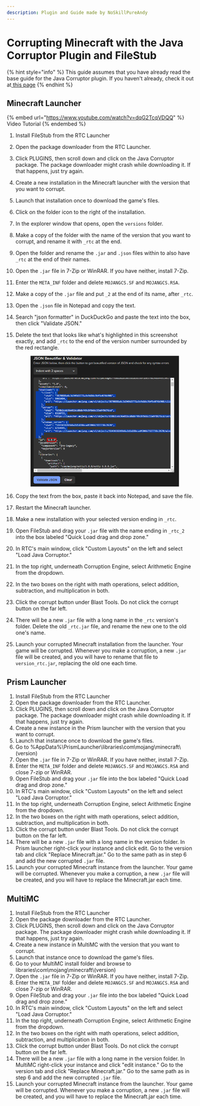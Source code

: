 ```yaml
---
description: Plugin and Guide made by NoSkillPureAndy
---
```


# Corrupting Minecraft with the Java Corruptor Plugin and FileStub



{% hint style="info" %}
This guide assumes that you have already read the base guide for the Java Corruptor plugin. If you haven't already, check it out at[ this page](java-corruptor-plugin.md)
{% endhint %}

## Minecraft Launcher

{% embed url="https://www.youtube.com/watch?v=dqG2TcqVDQQ" %}
Video Tutorial
{% endembed %}

1. Install FileStub from the RTC Launcher
2. Open the package downloader from the RTC Launcher.
3. Click PLUGINS, then scroll down and click on the Java Corruptor package. The package downloader might crash while downloading it. If that happens, just try again.
4. Create a new installation in the Minecraft launcher with the version that you want to corrupt.
5. Launch that installation once to download the game's files.
6. Click on the folder icon to the right of the installation.
7. In the explorer window that opens, open the `versions` folder.
8. Make a copy of the folder with the name of the version that you want to corrupt, and rename it with `_rtc` at the end.
9. Open the folder and rename the `.jar` and `.json` files within to also have `_rtc` at the end of their names.
10. Open the `.jar` file in 7-Zip or WinRAR. If you have neither, install 7-Zip.
11. Enter the `META_INF` folder and delete `MOJANGCS.SF` and `MOJANGCS.RSA`.
12. Make a copy of the `.jar` file and put `_2` at the end of its name, after `_rtc`.
13. Open the `.json` file in Notepad and copy the text.
14. Search "json formatter" in DuckDuckGo and paste the text into the box, then click "Validate JSON."
15. Delete the text that looks like what's highlighted in this screenshot exactly, and add `_rtc` to the end of the version number surrounded by the red rectangle.&#x20;

    <figure><img src="../../.gitbook/assets/Pasted image 20240817174818.png" alt="" width="531"><figcaption></figcaption></figure>
16. Copy the text from the box, paste it back into Notepad, and save the file.
17. Restart the Minecraft launcher.
18. Make a new installation with your selected version ending in `_rtc`.
19. Open FileStub and drag your `.jar` file with the name ending in `_rtc_2` into the box labeled "Quick Load drag and drop zone."
20. In RTC's main window, click "Custom Layouts" on the left and select "Load Java Corruptor."
21. In the top right, underneath Corruption Engine, select Arithmetic Engine from the dropdown.
22. In the two boxes on the right with math operations, select addition, subtraction, and multiplication in both.
23. Click the corrupt button under Blast Tools. Do not click the corrupt button on the far left.
24. There will be a new `.jar` file with a long name in the `_rtc` version's folder. Delete the old `_rtc.jar` file, and rename the new one to the old one's name.
25. Launch your corrupted Minecraft installation from the launcher. Your game will be corrupted. Whenever you make a corruption, a new `.jar` file will be created, and you will have to rename that file to `version_rtc.jar`, replacing the old one each time.

## Prism Launcher

1. Install FileStub from the RTC Launcher
2. Open the package downloader from the RTC Launcher.
3. Click PLUGINS, then scroll down and click on the Java Corruptor package. The package downloader might crash while downloading it. If that happens, just try again.
4. Create a new instance in the Prism launcher with the version that you want to corrupt.
5. Launch that instance once to download the game's files.
6. Go to %AppData%\PrismLauncher\libraries\com\mojang\minecraft\\(version)
7. Open the `.jar` file in 7-Zip or WinRAR. If you have neither, install 7-Zip.
8. Enter the `META_INF` folder and delete `MOJANGCS.SF` and `MOJANGCS.RSA` and close 7-zip or WinRAR.
9. Open FileStub and drag your `.jar` file into the box labeled "Quick Load drag and drop zone."
10. In RTC's main window, click "Custom Layouts" on the left and select "Load Java Corruptor."
11. In the top right, underneath Corruption Engine, select Arithmetic Engine from the dropdown.
12. In the two boxes on the right with math operations, select addition, subtraction, and multiplication in both.
13. Click the corrupt button under Blast Tools. Do not click the corrupt button on the far left.
14. There will be a new `.jar` file with a long name in the version folder. In Prism launcher right-click your instance and click edit. Go to the version tab and click "Replace Minecraft.jar." Go to the same path as in step 6 and add the new corrupted `.jar` file.
15. Launch your corrupted Minecraft instance from the launcher. Your game will be corrupted. Whenever you make a corruption, a new `.jar` file will be created, and you will have to replace the Minecraft.jar each time.

## MultiMC

1. Install FileStub from the RTC Launcher
2. Open the package downloader from the RTC Launcher.
3. Click PLUGINS, then scroll down and click on the Java Corruptor package. The package downloader might crash while downloading it. If that happens, just try again.
4. Create a new instance in MultiMC with the version that you want to corrupt.
5. Launch that instance once to download the game's files.
6. Go to your MultiMC install folder and browse to libraries\com\mojang\minecraft\\(version)
7. Open the `.jar` file in 7-Zip or WinRAR. If you have neither, install 7-Zip.
8. Enter the `META_INF` folder and delete `MOJANGCS.SF` and `MOJANGCS.RSA` and close 7-zip or WinRAR.
9. Open FileStub and drag your `.jar` file into the box labeled "Quick Load drag and drop zone."
10. In RTC's main window, click "Custom Layouts" on the left and select "Load Java Corruptor."
11. In the top right, underneath Corruption Engine, select Arithmetic Engine from the dropdown.
12. In the two boxes on the right with math operations, select addition, subtraction, and multiplication in both.
13. Click the corrupt button under Blast Tools. Do not click the corrupt button on the far left.
14. There will be a new `.jar` file with a long name in the version folder. In MultiMC right-click your instance and click "edit instance." Go to the version tab and click "Replace Minecraft.jar." Go to the same path as in step 6 and add the new corrupted `.jar` file.
15. Launch your corrupted Minecraft instance from the launcher. Your game will be corrupted. Whenever you make a corruption, a new `.jar` file will be created, and you will have to replace the Minecraft.jar each time.
